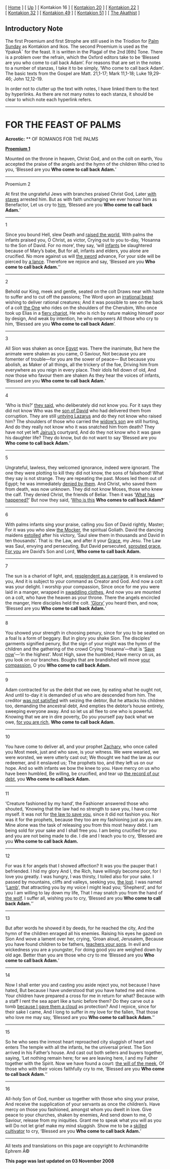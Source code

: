 \[ [Home](index.md) \] \[ [Up](romanos.md) \] \[ Kontakion 16 \] \[ [Kontakion 20](kontakion_20.md) \] \[ [Kontakion 22](kontakion_22.md) \] \[ [Kontakion 32](kontakion_32.md) \] \[ [Kontakion 49](kontakion_49.md) \] \[ [Kontakion 51](kontakion_51.md) \] \[ [The Akathist](akath.md) \]

Introductory Note
-----------------

The first Proemium and first Strophe are still used in the Triodion for [Palm Sunday](palm.md) as Kontakion and Ikos. The second Proemium is used as the YpakoÃ¯ for the feast. It is written in the Plagal of the 2nd \[6th\] Tone. There is a problem over the refrain, which the Oxford editors take to be ‘Blessed are you who come to call back Adam’. For reasons that are set in the notes to a number of stanzas, I take it to be simply, ‘Who come to call back Adam’. The basic texts from the Gospel are Matt. 21,1-17; Mark 11,1-18; Luke 19,29-46; John 12,12-19.

In order not to clutter up the text with notes, I have linked them to the text by hyperlinks. As there are not many notes to each stanza, it should be clear to which note each hyperlink refers.

------------------------------------------------------------------------

FOR THE FEAST OF PALMS
======================

**Acrostic:** ** OF ROMANOS FOR THE PALMS

[**Proemium 1**](notes.md)

Mounted on the throne in heaven, Christ God, and on the colt on earth,
You accepted the praise of the angels and the hymn of the children
Who cried to you, ‘Blessed are you
**Who come to call back Adam.**’

****

Proemium 2

At first the ungrateful Jews with branches praised Christ God,
Later [with staves](notes.md) arrested him.
But as with faith unchanging we ever honour him as Benefactor,
Let us cry to [him](notes.md), ‘Blessed are you
**Who come to call back Adam.**’

****

1

Since you bound Hell, slew Death and [raised the world](notes.md),
With palms the infants praised you, O Christ, as victor,
Crying out to you to-day, ‘Hosanna to the Son of David.
For no more’, they say, ‘will [infants](notes.md) be slaughtered because of Mary’s babe,
But for all, infants and elders, you alone are crucified.
No more against us will [the sword](notes.md) advance,
For your side will be pierced by [a lance](notes.md).
Therefore we rejoice and say, ‘Blessed are you
**Who come to call back Adam.**’’

****

2

Behold our King, meek and gentle, seated on the colt
Draws near with haste to suffer and to cut off the passions;
The Word upon an [irrational beast](notes.md) wishing to deliver rational creatures;
And it was possible to see on the back of a colt [the One](notes.md) who rides on the shoulders of the Cherubim,
Who once took up Elias in a [fiery chariot](notes.md),
He who is rich by nature making himself poor by design,
And weak by intention, he who empowers
All those who cry to him, ‘Blessed are you
**Who come to call back Adam**’.

****

3

All Sion was shaken as once [Egypt](notes.md) was. There the inanimate,
But here the animate were shaken as you came, O Saviour,
Not because you are fomenter of trouble—for you are the sower of peace—
But because you abolish, as Maker of all things, all the trickery of the foe,
Driving him from everywhere as you reign in every place.
Their idols fell down of old,
And now those who favour them are shaken
As they hear the voices of infants, ‘Blessed are you
**Who come to call back Adam.**’

****

4

‘Who is this?’ [they said](notes.md), who deliberately did not know you. For it says they did not know
Who was the [son of David](notes.md) who had delivered them from corruption.
They are still [untying Lazarus](notes.md) and do they not know who raised him?
The shoulders of those who carried the [widow’s son](notes.md) are still hurting,
And do they really not know who it was snatched him from death?
They have not yet left [Jairus’s](notes.md) courtyard,
And do they not know who it was gave his daughter life?
They do know, but do not want to say ‘Blessed are you
**Who come to call back Adam.**’

****

5

Ungrateful, lawless, they welcomed ignorance, indeed were ignorant.
The one they were plotting to kill they did not know, the sons of falsehood!
What they say is not strange. They are repeating the past.
Moses led them out of Egypt; he was immediately [denied by them](notes.md).
And Christ, who saved them from death, was now unknown.
They did not know Moses, those who knew the calf.
They denied Christ, the friends of Beliar.
Then it was ‘[What has happened?](notes.md)’ But now they said, ‘[Who is this](notes.md)
**Who comes to call back Adam?**’

****

6

With palms infants sing your praise, calling you Son of David rightly, Master;
For it was you who slew [the Mocker](notes.md), the spiritual Goliath.
David the dancing maidens [extolled](notes.md) after his victory,
‘Saul slew them in thousands and David in ten thousands’.
That is: the Law, and after it your [Grace](notes.md), my Jesu.
The Law was Saul, envying and persecuting,
But David persecuted, [sprouted grace](notes.md),
[For you](notes.md) are David’s Son and Lord,
**Who come to call back Adam.**

****

7

The sun is a chariot of light, and, [resplendent as a carriage](notes.md), it is enslaved to you,
And it is subject to your command as Creator and God.
And now a colt was your delight. I worship your compassion,
Since once for me you were laid in a manger, wrapped in [swaddling clothes](notes.md),
And now you are mounted on a colt, who have the heaven as your throne.
There the angels encircled the manger,
Here disciples held the colt.
[‘Glory’](notes.md) you heard then, and now, ‘Blessed are you
**Who come to call back Adam.**’

****

8

You showed your strength in choosing penury, since for you to be seated on a foal
Is a form of beggary. But in glory you shake Sion.
The disciples’ garments signified penury,
But the sign of your might was the hymn of the children and the gathering of the crowd
Crying ‘Hosanna’—that is ‘[Save now](notes.md)’—’in the highest’.
Most High, save the humbled;
Have mercy on us, as you look on our branches.
Boughs that are brandished will move [your compassion](notes.md), O you
**Who come to call back Adam.**

****

9

Adam contracted for us the debt that we owe, by eating what he ought not,
And until to-day it is demanded of us who are descended from him.
The creditor [was not satisfied](notes.md) with seizing the debtor,
But he attacks his children too, demanding the ancestral debt,
And empties the debtor’s house entirely, sweeping everyone away.
And so let us all flee to one who is powerful.
Knowing that we are in dire poverty,
Do you yourself pay back what we owe, [for you are rich](notes.md),
**Who come to call back Adam.**

****

10

You have come to deliver all, and your prophet [Zachary](notes.md), who once called you
Most meek, just and who save, is your witness.
We were wearied, we were worsted, we were utterly cast out;
We thought we had the law as our redeemer, and it enslaved us;
The prophets too, and they left us on our hope.
And so with infants we bow the knee to you.
Have mercy on us who have been humbled,
Be willing, be crucified, and tear up [the record of our debt](notes.md), you
**Who come to call back Adam.**

****

11

‘Creature fashioned by my hand’, the Fashioner answered those who shouted,
‘Knowing that the law had no strength to save you, I have come myself.
It was not for [the law to save you](notes.md), since it did not fashion you.
Nor was it for the prophets, because they too are my fashioning just as you are.
Mine alone was the task of releasing you from this most heavy debt.
I am being sold for your sake and I shall free you.
I am being crucified for you and you are not being made to die.
I die and I teach you to cry, ‘Blessed are you
**Who come to call back Adam.**

****

12

For was it for angels that I showed affection? It was you the pauper that I befriended. I hid my glory
And I, the Rich, have willingly become poor, for I love you greatly.
I was hungry, I was thirsty, I toiled also for your sake.
I passed by mountains, cliffs and valleys, seeking you, [the lost](notes.md).
I was named ‘[Lamb](notes.md)’, that attracting you by my voice I might lead you;
‘Shepherd’, and for you I am willing to lay down my life,
That I may snatch you from the hand of [the wolf](notes.md).
I suffer all, wishing you to cry, ‘Blessed are you
**Who come to call back Adam.**’’

****

13

But after words he showed it by deeds, for he reached the city,
And the hymn of the children enraged all his enemies.
Raising his eyes he gazed on Sion
And wove a lament over her, crying, ‘Groan aloud, Jerusalem,
Because you have found children to be fathers, [teachers your sons](notes.md).
In evil and wickedness you are a youngster,
For doing good you are weighed down by old age.
Better than you are those who cry to me ‘Blessed are you
**Who come to call back Adam.**’

****

14

Now I shall enter you and casting you aside reject you, not because I have hated,
But because I have understood that you have hated me and mine.
Your children have prepared a cross for me in return for what?
Because with a staff I rent the sea apart like a tunic before them?
Do they carve out a tomb [because I gave them a cloud](notes.md) as protection?
And I rejoice, since for their sake I came,
And I long to suffer in my love for the fallen,
That those who love me may say, ‘Blessed are you
**Who come to call back Adam.**’’

****

15

So he who sees the inmost heart reproached city sluggish of heart and enters
The temple with all the infants, he the universal priest.
The Son arrived in his Father’s house.
And cast out both sellers and buyers together, saying,
‘Let nothing remain here; for we are leaving here,
I and my Father together with the Spirit.
Now we have found a court: [the will of the meek](notes.md),
Of those who with their voices faithfully cry to me, ‘Blessed are you
**Who come to call back Adam.**’’

****

16

All-holy Son of God, number us together with those who sing your praise,
And receive the supplication of your servants as once the children’s.
Have mercy on those you fashioned, amongst whom you dwelt in love.
Give peace to your churches, shaken by enemies,
And send down to me, O Saviour, release from my iniquities.
Grant me to speak what you will as you will
Do not let grief make my mind sluggish.
Show me to be a [skilled cultivator](notes.md) to cry, ‘Blessed are you
**Who come to call back Adam.**’

------------------------------------------------------------------------

All texts and translations on this page are copyright to
Archimandrite Ephrem Â©

**This page was last updated on 03 November 2008**
